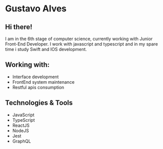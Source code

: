 # Gustavo Alves

## Hi there!

I am in the 6th stage of computer science, currently working with Junior Front-End Developer.
I work with javascript and typescript and in my spare time i study Swift and IOS development.

## Working with:

 * Interface development
 * FrontEnd system maintenance
 * Restful apis consumption

## Technologies & Tools

 * JavaScript
 * TypeScript
 * ReactJS
 * NodeJS
 * Jest
 * GraphQL
